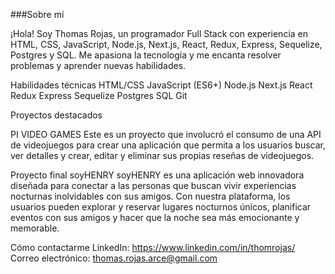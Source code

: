 ###Sobre mí

¡Hola! Soy Thomas Rojas, un programador Full Stack con experiencia en HTML, CSS, JavaScript, Node.js, Next.js, React, Redux, Express, Sequelize, Postgres y SQL. Me apasiona la tecnología y me encanta resolver problemas y aprender nuevas habilidades.

Habilidades técnicas
HTML/CSS
JavaScript (ES6+)
Node.js
Next.js
React
Redux
Express
Sequelize
Postgres
SQL
Git

Proyectos destacados

PI VIDEO GAMES
Este es un proyecto que involucró el consumo de una API de videojuegos para crear una aplicación que permita a los usuarios buscar, ver detalles y crear, editar y eliminar sus propias reseñas de videojuegos.

Proyecto final soyHENRY
soyHENRY es una aplicación web innovadora diseñada para conectar a las personas que buscan vivir experiencias nocturnas inolvidables con sus amigos. Con nuestra plataforma, los usuarios pueden explorar y reservar lugares nocturnos únicos, planificar eventos con sus amigos y hacer que la noche sea más emocionante y memorable.

Cómo contactarme
LinkedIn: https://www.linkedin.com/in/thomrojas/
Correo electrónico: thomas.rojas.arce@gmail.com

